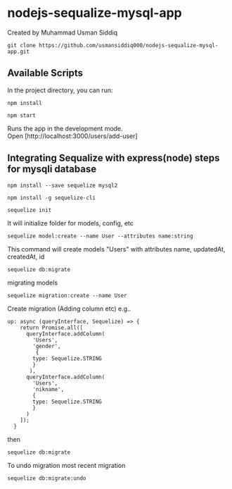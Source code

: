 # nodejs-sequalize-mysql-app
Created by Muhammad Usman Siddiq

```
git clone https://github.com/usmansiddiq000/nodejs-sequalize-mysql-app.git
```

## Available Scripts

In the project directory, you can run:

```npm install```



```npm start```

Runs the app in the development mode.<br>
Open [http://localhost:3000/users/add-user]

## Integrating Sequalize with express(node) steps for mysqli database

```npm install --save sequelize mysql2``` 

```npm install -g sequelize-cli```

```sequelize init```

It will initialize folder for models, config, etc

```sequelize model:create --name User --attributes name:string```

This command will create models "Users" with attributes name, updatedAt, createdAt, id

```sequelize db:migrate```

migrating models 

```sequelize migration:create --name User```

Create migration (Adding column etc) e.g..

```
up: async (queryInterface, Sequelize) => {
    return Promise.all([
      queryInterface.addColumn(
        'Users',
        'gender',
         {
        type: Sequelize.STRING
        }
       ),
      queryInterface.addColumn(
        'Users',
        'nikname',
        {
        type: Sequelize.STRING
        }
      )
    ]);
  }
````
then

```sequelize db:migrate```

To undo migration most recent migration

```sequelize db:migrate:undo```

